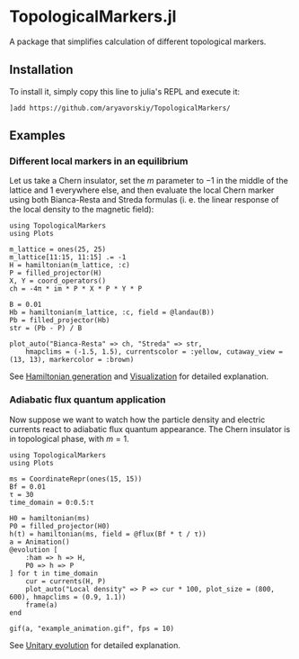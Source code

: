 # TopologicalMarkers.jl

A package that simplifies calculation of different topological markers.

## Installation

To install it, simply copy this line to julia's REPL and execute it:

```
]add https://github.com/aryavorskiy/TopologicalMarkers/
```

## Examples

### Different local markers in an equilibrium

Let us take a Chern insulator, set the $m$ parameter to $-1$ in the middle of the lattice and $1$ everywhere else,
and then evaluate the local Chern marker using both Bianca-Resta and Streda formulas (i. e. the linear response of the local density to the magnetic field):

```@example
using TopologicalMarkers
using Plots

m_lattice = ones(25, 25)
m_lattice[11:15, 11:15] .= -1
H = hamiltonian(m_lattice, :c)
P = filled_projector(H)
X, Y = coord_operators()
ch = -4π * im * P * X * P * Y * P

B = 0.01
Hb = hamiltonian(m_lattice, :c, field = @landau(B))
Pb = filled_projector(Hb)
str = (Pb - P) / B

plot_auto("Bianca-Resta" => ch, "Streda" => str, 
    hmapclims = (-1.5, 1.5), currentscolor = :yellow, cutaway_view = (13, 13), markercolor = :brown)
```

See [Hamiltonian generation](@ref) and [Visualization](@ref) for detailed explanation.

### Adiabatic flux quantum application

Now suppose we want to watch how the particle density and electric currents react to adiabatic flux quantum appearance.
The Chern insulator is in topological phase, with $m = 1$.

```@example
using TopologicalMarkers
using Plots

ms = CoordinateRepr(ones(15, 15))
Bf = 0.01
τ = 30
time_domain = 0:0.5:τ

H0 = hamiltonian(ms)
P0 = filled_projector(H0)
h(t) = hamiltonian(ms, field = @flux(Bf * t / τ))
a = Animation()
@evolution [
    :ham => h => H,
    P0 => h => P
] for t in time_domain
    cur = currents(H, P)
    plot_auto("Local density" => P => cur * 100, plot_size = (800, 600), hmapclims = (0.9, 1.1))
    frame(a)
end

gif(a, "example_animation.gif", fps = 10)
```

See [Unitary evolution](@ref) for detailed explanation.